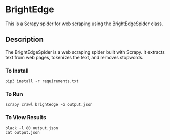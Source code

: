 # BrightEdge

This is a Scrapy spider for web scraping using the BrightEdgeSpider class.

## Description

The BrightEdgeSpider is a web scraping spider built with Scrapy. It extracts text from web pages, tokenizes the text, and removes stopwords.

### To Install

```
pip3 install -r requirements.txt
```

### To Run

```
scrapy crawl brightedge -o output.json 
```

### To View Results

```
black -l 80 output.json
cat output.json
```
